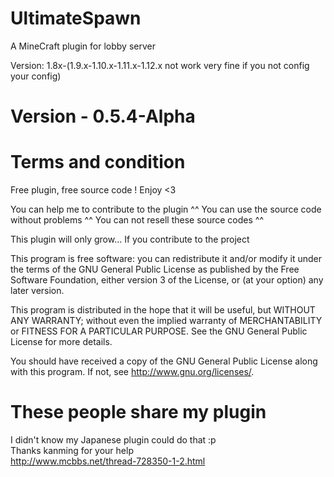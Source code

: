 # UltimateSpawn
A MineCraft plugin for lobby server

Version: 1.8x-(1.9.x-1.10.x-1.11.x-1.12.x  not work very fine if you not config your config)

# Version - 0.5.4-Alpha

# Terms and condition

Free plugin, free source code ! Enjoy <3

You can help me to contribute to the plugin ^^
You can use the source code without problems ^^
You can not resell these source codes ^^

This plugin will only grow... If you contribute to the project

This program is free software: you can redistribute it and/or modify
it under the terms of the GNU General Public License as published by
the Free Software Foundation, either version 3 of the License, or
(at your option) any later version.

This program is distributed in the hope that it will be useful,
but WITHOUT ANY WARRANTY; without even the implied warranty of
MERCHANTABILITY or FITNESS FOR A PARTICULAR PURPOSE. See the
GNU General Public License for more details.

You should have received a copy of the GNU General Public License
along with this program. If not, see <http://www.gnu.org/licenses/>.

# These people share my plugin

I didn't know my Japanese plugin could do that :p\
Thanks kanming for your help\
http://www.mcbbs.net/thread-728350-1-2.html
